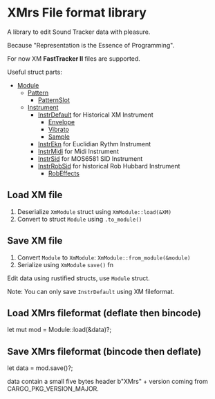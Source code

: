 # XMrs File format library

A library to edit Sound Tracker data with pleasure.

Because "Representation is the Essence of Programming".

For now XM **FastTracker II** files are supported.

Useful struct parts:

- [Module](https://docs.rs/xmrs/latest/xmrs/module/struct.Module.html)
  - [Pattern](https://docs.rs/xmrs/latest/xmrs/module/type.Pattern.html)
    - [PatternSlot](https://docs.rs/xmrs/latest/xmrs/patternslot/struct.PatternSlot.html)
  - [Instrument](https://docs.rs/xmrs/latest/xmrs/instrument/struct.Instrument.html)
    - [InstrDefault](https://docs.rs/xmrs/latest/xmrs/instr_default/struct.InstrDefault.html) for Historical XM Instrument
      - [Envelope](https://docs.rs/xmrs/latest/xmrs/envelope/struct.Envelope.html)
      - [Vibrato](https://docs.rs/xmrs/latest/xmrs/vibrato/struct.Vibrato.html)
      - [Sample](https://docs.rs/xmrs/latest/xmrs/sample/struct.Sample.html)
    - [InstrEkn](https://docs.rs/xmrs/latest/xmrs/instr_ekn/struct.InstrEkn.html) for Euclidian Rythm Instrument
    - [InstrMidi](https://docs.rs/xmrs/latest/xmrs/instr_midi/struct.InstrMidi.html) for Midi Instrument
    - [InstrSid](https://docs.rs/xmrs/latest/xmrs/instr_sid/struct.InstrSid.html) for MOS6581 SID Instrument
    - [InstrRobSid](https://docs.rs/xmrs/latest/xmrs/instr_robsid/struct.InstrRobSid.html) for historical Rob Hubbard Instrument
      - [RobEffects](https://docs.rs/xmrs/latest/xmrs/instr_robsid/struct.RobEffects.html)

## Load XM file

1. Deserialize `XmModule` struct using `XmModule::load(&XM)`
2. Convert to struct `Module` using `.to_module()`

## Save XM file

1. Convert `Module` to `XmModule`: `XmModule::from_module(&module)`
2. Serialize using `XmModule` `save()` fn

Edit data using rustified structs, use `Module` struct.

Note: You can only save `InstrDefault` using XM fileformat.

## Load XMrs fileformat (deflate then bincode)

let mut mod = Module::load(&data)?;

## Save XMrs fileformat (bincode then deflate)

let data = mod.save()?;

data contain a small five bytes header b"XMrs" + version coming from CARGO_PKG_VERSION_MAJOR.
